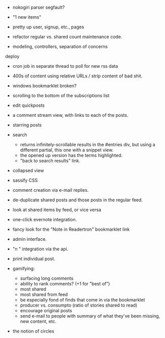- nokogiri parser segfault?

- "1 new items"

- pretty up user, signup, etc., pages

- refactor regular vs. shared count maintenance code.

- modeling, controllers, separation of concerns

deploy
- cron job in separate thread to poll for new rss data

- 400s of content using relative URLs / strip content of bad shit.
- windows bookmarklet broken?
- scrolling to the bottom of the subscriptions list

- edit quickposts
- a comment stream view, with links to each of the posts.
- starring posts
- search
	- returns infinitely-scrollable results in the #entries div, but using a different partial, this one with a snippet view.
	- the opened up version has the terms highlighted.
	- "back to search results" link.
- collapsed view
- sassify CSS
- comment creation via e-mail replies.
- de-duplicate shared posts and those posts in the regular feed.
- look at shared items by feed, or vice versa
- one-click evernote integration.
- fancy look for the "Note in Readertron" bookmarklet link
- admin interface.
- "n <note>" integration via the api.
- print individual post.
- gamifying:
	- surfacing long comments
	- ability to rank comments? (+1 for "best of")
	- most shared
	- most shared from feed
	- be especially fond of finds that come in via the bookmarklet
	- producer vs. consumpto (ratio of stories shared to read)
	- encourage original posts
	- send e-mail to people with summary of what they've been missing, new content, etc.
- the notion of circles